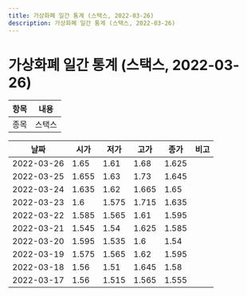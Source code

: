 ```yaml
---
title: 가상화폐 일간 통계 (스택스, 2022-03-26)
description: 가상화폐 일간 통계 (스택스, 2022-03-26)
---
```


가상화폐 일간 통계 (스택스, 2022-03-26)
===

|항목|내용|
|--|--|
|종목|스택스||마켓|KRW-STX||종류|일 단위 캔들||기간|2022-03-17T09:00:00 - 2022-03-26T09:00:00|

|날짜|시가|저가|고가|종가|비고|
|--|--|--|--|--|--|
|2022-03-26|1.65|1.61|1.68|1.625|    |
|2022-03-25|1.655|1.63|1.73|1.645|    |
|2022-03-24|1.635|1.62|1.665|1.65|    |
|2022-03-23|1.6|1.575|1.715|1.635|    |
|2022-03-22|1.585|1.565|1.61|1.595|    |
|2022-03-21|1.545|1.54|1.625|1.585|    |
|2022-03-20|1.595|1.535|1.6|1.54|    |
|2022-03-19|1.575|1.565|1.62|1.595|    |
|2022-03-18|1.56|1.51|1.645|1.58|    |
|2022-03-17|1.56|1.515|1.565|1.555|    |
